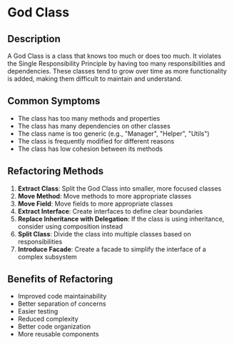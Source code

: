# God Class

## Description
A God Class is a class that knows too much or does too much. It violates the Single Responsibility Principle by having too many responsibilities and dependencies. These classes tend to grow over time as more functionality is added, making them difficult to maintain and understand.

## Common Symptoms
- The class has too many methods and properties
- The class has many dependencies on other classes
- The class name is too generic (e.g., "Manager", "Helper", "Utils")
- The class is frequently modified for different reasons
- The class has low cohesion between its methods

## Refactoring Methods
1. **Extract Class**: Split the God Class into smaller, more focused classes
2. **Move Method**: Move methods to more appropriate classes
3. **Move Field**: Move fields to more appropriate classes
4. **Extract Interface**: Create interfaces to define clear boundaries
5. **Replace Inheritance with Delegation**: If the class is using inheritance, consider using composition instead
6. **Split Class**: Divide the class into multiple classes based on responsibilities
7. **Introduce Facade**: Create a facade to simplify the interface of a complex subsystem

## Benefits of Refactoring
- Improved code maintainability
- Better separation of concerns
- Easier testing
- Reduced complexity
- Better code organization
- More reusable components 
